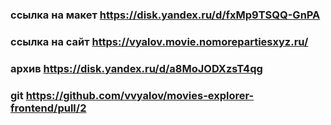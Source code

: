 ### ссылка на макет https://disk.yandex.ru/d/fxMp9TSQQ-GnPA
### ссылка на сайт https://vyalov.movie.nomorepartiesxyz.ru/
### архив https://disk.yandex.ru/d/a8MoJODXzsT4qg
### git https://github.com/vvyalov/movies-explorer-frontend/pull/2
